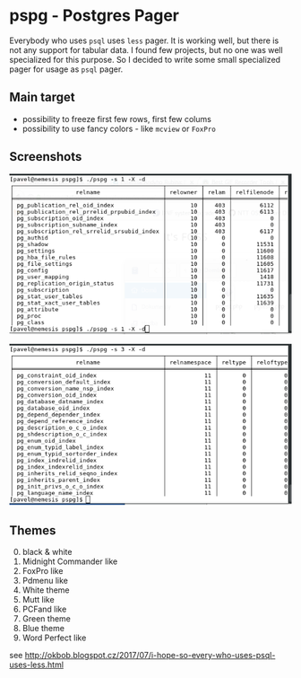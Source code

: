 # pspg - Postgres Pager

Everybody who uses `psql` uses `less` pager. It is working well, but there is not any support for tabular data. I found few projects, but no one was well specialized for this purpose. So I decided to write some small specialized pager for usage as `psql` pager.

## Main target
* possibility to freeze first few rows, first few colums
* possibility to use fancy colors - like `mcview` or `FoxPro`

## Screenshots
![Screenshot](screenshots/theme1.gif)

![Screenshot](screenshots/theme3.gif)

## Themes

0. black & white
1. Midnight Commander like
2. FoxPro like
3. Pdmenu like
4. White theme
5. Mutt like
6. PCFand like
7. Green theme
8. Blue theme
9. Word Perfect like


see http://okbob.blogspot.cz/2017/07/i-hope-so-every-who-uses-psql-uses-less.html

